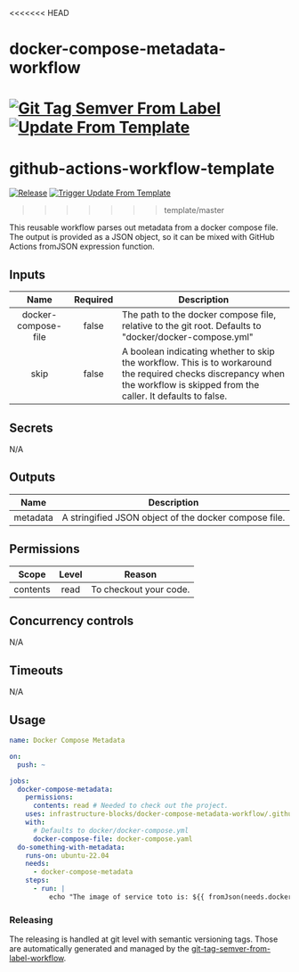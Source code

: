 <<<<<<< HEAD
# docker-compose-metadata-workflow
[![Git Tag Semver From Label](https://github.com/infrastructure-blocks/docker-compose-metadata-workflow/actions/workflows/git-tag-semver-from-label.yml/badge.svg)](https://github.com/infrastructure-blocks/docker-compose-metadata-workflow/actions/workflows/git-tag-semver-from-label.yml)
[![Update From Template](https://github.com/infrastructure-blocks/docker-compose-metadata-workflow/actions/workflows/update-from-template.yml/badge.svg)](https://github.com/infrastructure-blocks/docker-compose-metadata-workflow/actions/workflows/update-from-template.yml)
=======
# github-actions-workflow-template
[![Release](https://github.com/infrastructure-blocks/github-actions-workflow-template/actions/workflows/release.yml/badge.svg)](https://github.com/infrastructure-blocks/github-actions-workflow-template/actions/workflows/release.yml)
[![Trigger Update From Template](https://github.com/infrastructure-blocks/github-actions-workflow-template/actions/workflows/trigger-update-from-template.yml/badge.svg)](https://github.com/infrastructure-blocks/github-actions-workflow-template/actions/workflows/trigger-update-from-template.yml)
>>>>>>> template/master

This reusable workflow parses out metadata from a docker compose file. The output is provided as a JSON
object, so it can be mixed with GitHub Actions fromJSON expression function.

## Inputs

|        Name         | Required | Description                                                                                                                                                                  |
|:-------------------:|:--------:|------------------------------------------------------------------------------------------------------------------------------------------------------------------------------|
| docker-compose-file |  false   | The path to the docker compose file, relative to the git root. Defaults to "docker/docker-compose.yml"                                                                       | 
|        skip         |  false   | A boolean indicating whether to skip the workflow. This is to workaround the required checks discrepancy when the workflow is skipped from the caller. It defaults to false. |

## Secrets

N/A

## Outputs

|   Name   | Description                                           |
|:--------:|-------------------------------------------------------|
| metadata | A stringified JSON object of the docker compose file. |

## Permissions

|  Scope   | Level | Reason                 |
|:--------:|:-----:|------------------------|
| contents | read  | To checkout your code. |

## Concurrency controls

N/A

## Timeouts

N/A

## Usage

```yaml
name: Docker Compose Metadata

on:
  push: ~

jobs:
  docker-compose-metadata:
    permissions:
      contents: read # Needed to check out the project.
    uses: infrastructure-blocks/docker-compose-metadata-workflow/.github/workflows/workflow.yml@v1
    with:
      # Defaults to docker/docker-compose.yml
      docker-compose-file: docker-compose.yaml
  do-something-with-metadata:
    runs-on: ubuntu-22.04
    needs:
      - docker-compose-metadata
    steps:
      - run: |
          echo "The image of service toto is: ${{ fromJson(needs.docker-compose-metadata.outputs.metadata).services.toto.image }}"
```


### Releasing

The releasing is handled at git level with semantic versioning tags. Those are automatically generated and managed
by the [git-tag-semver-from-label-workflow](https://github.com/infrastructure-blocks/git-tag-semver-from-label-workflow).
